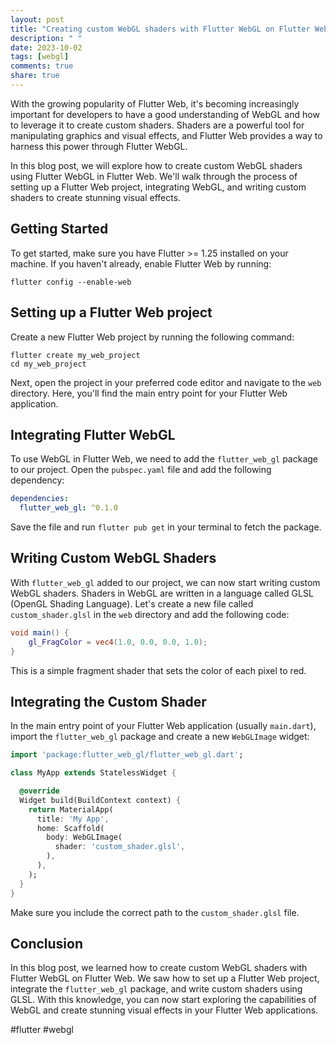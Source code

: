 ```yaml
---
layout: post
title: "Creating custom WebGL shaders with Flutter WebGL on Flutter Web"
description: " "
date: 2023-10-02
tags: [webgl]
comments: true
share: true
---
```


With the growing popularity of Flutter Web, it's becoming increasingly important for developers to have a good understanding of WebGL and how to leverage it to create custom shaders. Shaders are a powerful tool for manipulating graphics and visual effects, and Flutter Web provides a way to harness this power through Flutter WebGL.

In this blog post, we will explore how to create custom WebGL shaders using Flutter WebGL in Flutter Web. We'll walk through the process of setting up a Flutter Web project, integrating WebGL, and writing custom shaders to create stunning visual effects.

## Getting Started

To get started, make sure you have Flutter >= 1.25 installed on your machine. If you haven't already, enable Flutter Web by running:

```
flutter config --enable-web
```

## Setting up a Flutter Web project

Create a new Flutter Web project by running the following command:

```
flutter create my_web_project
cd my_web_project
```

Next, open the project in your preferred code editor and navigate to the `web` directory. Here, you'll find the main entry point for your Flutter Web application.

## Integrating Flutter WebGL

To use WebGL in Flutter Web, we need to add the `flutter_web_gl` package to our project. Open the `pubspec.yaml` file and add the following dependency:

```yaml
dependencies:
  flutter_web_gl: ^0.1.0
```

Save the file and run `flutter pub get` in your terminal to fetch the package.

## Writing Custom WebGL Shaders

With `flutter_web_gl` added to our project, we can now start writing custom WebGL shaders. Shaders in WebGL are written in a language called GLSL (OpenGL Shading Language). Let's create a new file called `custom_shader.glsl` in the `web` directory and add the following code:

```glsl
void main() {
    gl_FragColor = vec4(1.0, 0.0, 0.0, 1.0);
}
```

This is a simple fragment shader that sets the color of each pixel to red.

## Integrating the Custom Shader

In the main entry point of your Flutter Web application (usually `main.dart`), import the `flutter_web_gl` package and create a new `WebGLImage` widget:

```dart
import 'package:flutter_web_gl/flutter_web_gl.dart';

class MyApp extends StatelessWidget {

  @override
  Widget build(BuildContext context) {
    return MaterialApp(
      title: 'My App',
      home: Scaffold(
        body: WebGLImage(
          shader: 'custom_shader.glsl',
        ),
      ),
    );
  }
}
```

Make sure you include the correct path to the `custom_shader.glsl` file.

## Conclusion

In this blog post, we learned how to create custom WebGL shaders with Flutter WebGL on Flutter Web. We saw how to set up a Flutter Web project, integrate the `flutter_web_gl` package, and write custom shaders using GLSL. With this knowledge, you can now start exploring the capabilities of WebGL and create stunning visual effects in your Flutter Web applications. 

#flutter #webgl